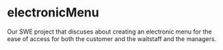# electronicMenu
Our SWE project that discuses about creating an electronic menu  for the ease of access for both the customer and the waitstaff and the managers.  
